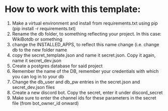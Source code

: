 # How to work with this template:
1) Make a virtual environment and install from requirements.txt using pip (pip install -r requirements.txt)
2) Rename the db folder, to something reflecting your project. In this case: WikiBotdb or something
3) change the INSTALLED_APPS, to reflect this name change (i.e. change db to the new folder name
4) copy the secret_template.json and name it secret.json. Copy it again, name it secret_dev.json
5) Create a postgres database for said project
6) Remember the name of the DB, remember your credentials with which you can log in to your db
7) Change the db_user and db_pw entries in the secret.json and secret_dev.json files
8) Create a new discord bot. Copy the secret, enter it under discord_secret
9) Make sure to enter the channel ids for these parameters in the secret file (from bot_owner_id onward)
